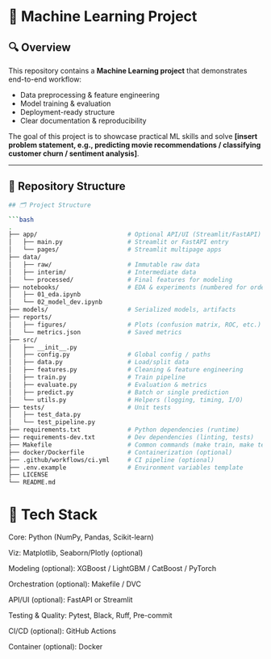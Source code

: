 # 📌 Machine Learning Project  

## 🔍 Overview  
This repository contains a **Machine Learning project** that demonstrates end-to-end workflow:  
- Data preprocessing & feature engineering  
- Model training & evaluation  
- Deployment-ready structure  
- Clear documentation & reproducibility  

The goal of this project is to showcase practical ML skills and solve **[insert problem statement, e.g., predicting movie recommendations / classifying customer churn / sentiment analysis]**.  

---

## 📂 Repository Structure  
```bash
## 🗂️ Project Structure

```bash
.
├── app/                         # Optional API/UI (Streamlit/FastAPI)
│   ├── main.py                  # Streamlit or FastAPI entry
│   └── pages/                   # Streamlit multipage apps
├── data/
│   ├── raw/                     # Immutable raw data
│   ├── interim/                 # Intermediate data
│   └── processed/               # Final features for modeling
├── notebooks/                   # EDA & experiments (numbered for order)
│   ├── 01_eda.ipynb
│   └── 02_model_dev.ipynb
├── models/                      # Serialized models, artifacts
├── reports/
│   ├── figures/                 # Plots (confusion matrix, ROC, etc.)
│   └── metrics.json             # Saved metrics
├── src/
│   ├── __init__.py
│   ├── config.py                # Global config / paths
│   ├── data.py                  # Load/split data
│   ├── features.py              # Cleaning & feature engineering
│   ├── train.py                 # Train pipeline
│   ├── evaluate.py              # Evaluation & metrics
│   ├── predict.py               # Batch or single prediction
│   └── utils.py                 # Helpers (logging, timing, I/O)
├── tests/                       # Unit tests
│   ├── test_data.py
│   └── test_pipeline.py
├── requirements.txt             # Python dependencies (runtime)
├── requirements-dev.txt         # Dev dependencies (linting, tests)
├── Makefile                     # Common commands (make train, make test, ...)
├── docker/Dockerfile            # Containerization (optional)
├── .github/workflows/ci.yml     # CI pipeline (optional)
├── .env.example                 # Environment variables template
├── LICENSE
└── README.md
```
# 🧰 Tech Stack

Core: Python (NumPy, Pandas, Scikit-learn)

Viz: Matplotlib, Seaborn/Plotly (optional)

Modeling (optional): XGBoost / LightGBM / CatBoost / PyTorch

Orchestration (optional): Makefile / DVC

API/UI (optional): FastAPI or Streamlit

Testing & Quality: Pytest, Black, Ruff, Pre-commit

CI/CD (optional): GitHub Actions

Container (optional): Docker

